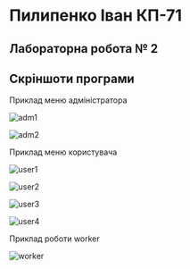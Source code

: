 # Пилипенко Іван КП-71

## Лабораторна робота № 2


## Скріншоти програми

 Приклад меню адміністратора

![adm1](examples/adm1.jpg)

![adm2](examples/adm2.jpg)

 Приклад меню користувача

![user1](examples/user1.jpg)

![user2](examples/user2.jpg)

![user3](examples/user3.jpg)

![user4](examples/user4.jpg)

Приклад роботи worker

![worker](examples/worker.jpg)

